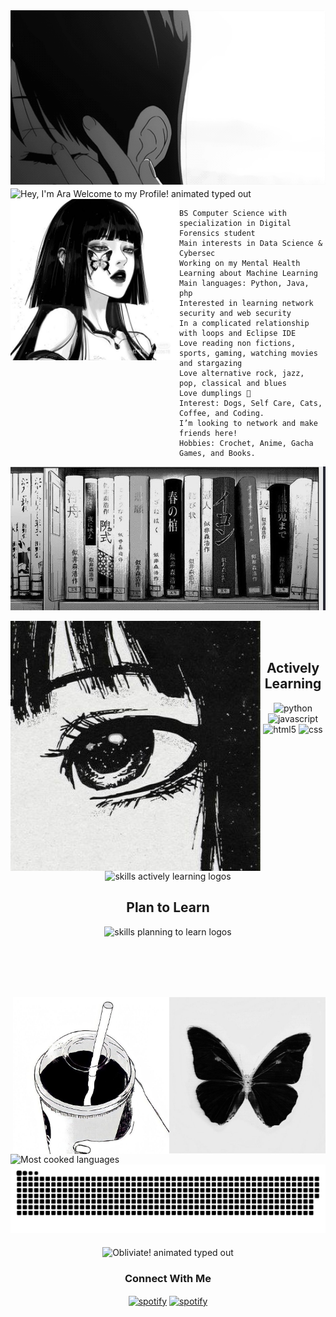 <img align="center" src="assets/me.gif" width=950px /> 
<img src="https://readme-typing-svg.demolab.com?font=Operator+Mono&size=37&duration=2800&pause=2000&color=FFFFFF&center=true&vCenter=true&width=940&height=50&lines=Hey%2C+I'm+Ara+Welcome+to+my+Profile!" align="middle" alt="Hey, I'm Ara Welcome to my Profile! animated typed out">

<img align="left" src="assets/angel.jpg" width="270" title="Hi!" /> 

```
BS Computer Science with specialization in Digital Forensics student 
Main interests in Data Science & Cybersec
Working on my Mental Health
Learning about Machine Learning 
Main languages: Python, Java, php 
Interested in learning network security and web security
In a complicated relationship with loops and Eclipse IDE
Love reading non fictions, sports, gaming, watching movies and stargazing
Love alternative rock, jazz, pop, classical and blues
Love dumplings 🥟
Interest: Dogs, Self Care, Cats, Coffee, and Coding.
I’m looking to network and make friends here!
Hobbies: Crochet, Anime, Gacha Games, and Books.
```


<p align="center"> 
  <img src="assets/lib.jpg" width="950px" title="Learning is Life!"/> 
</p>

  <img align="left" src="assets/world.jpg" title="See" width="400"/>
  <br></br>  
  
<div class="row" align="center">
  <h2> <strong> Actively Learning </strong></h2>
  <p align="center">
    <img alt="python" src="https://i.giphy.com/media/LMt9638dO8dftAjtco/200.webp" width="60" title="python">
    <img alt="javascript" src="https://media3.giphy.com/media/ln7z2eWriiQAllfVcn/200w.webp" width="60" title="javascript">
    <img alt="html5" src="https://media.giphy.com/media/XAxylRMCdpbEWUAvr8/giphy.gif" width="60" title="html">
    <img alt="css" src="https://media.giphy.com/media/fsEaZldNC8A1PJ3mwp/giphy.gif" width="60" title="css">
      <br> </br>
    <img src="https://skillicons.dev/icons?i=bash,git,php" title="skills actively learning logos">
  </p>
<p align="center">
  <h2> <strong> Plan to Learn </strong></h2>
  <img src="https://skillicons.dev/icons?i=react,bootstrap,ts,c,linux,rust,go" title="skills planning to learn logos">
</p>
  
<br></br>
<br></br>

  <img align="right" src="assets/soul.jpg" width="250" title="Feel"/><img align="right" src="assets/colorless.jpg" width="250" title="Feel"/>
  <img align="left" src="https://github-readme-stats2-olive.vercel.app/api/top-langs/?username=aouiara&langs_count=6&card_width=350&bg_color=000000&text_color=FFC0CB&hide_border=true&layout=compact" title="Most cooked languages" /> 


<!-- Snake game of GitHub Contributions https://github.com/marketplace/actions/generate-snake-game-from-github-contribution-grid -->
![github contribution grid snake animation](https://github.com/shpatrickguo/shpatrickguo/blob/output/github-contribution-grid-snake-dark.svg)

<img src="https://readme-typing-svg.demolab.com?font=Operator+Mono&size=37&duration=2800&pause=2000&color=FFC0CB&center=true&vCenter=true&width=940&height=50&lines=Obliviate!" align="middle" alt="Obliviate! animated typed out">

<section>
  <h3 align="center"> <strong> Connect With Me </strong></h3>

  [<img align="center" src="https://img.icons8.com/doodle/96/000000/spotify.png" width="50" title="spotify">](https://open.spotify.com/user/3155dbfmkqw2jherqaypz4ieadxm?si=e47272ee106f4127)
  [<img align="center" src="https://img.icons8.com/doodle/96/5eT5OnLluNOx/instagram.png" width="50" title="spotify">](https://www.instagram.com/aouiara/?hl=en)

</section>


